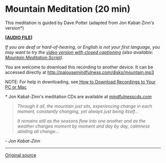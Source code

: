 Mountain Meditation (20 min)
============================

This meditation is guided by Dave Potter (adapted from Jon Kabat-Zinn's version\*)

**[[AUDIO FILE][40]]**

_If you are deaf or hard-of-hearing, or English is not your first language, you
may want to try the [video version with closed captioning][38] (also
available: [Mountain Meditation Script][39])._

You are welcome to download this recording to another device. It can be
accessed directly at <http://palousemindfulness.com/disks/mountain.mp3>

NOTE: For help in downloading, see[ How to Download Recordings to Your PC or Mac][41]

\* Jon Kabat-Zinn's meditation CDs are available at [mindfulnesscds.com][42]

> _Through it all, the mountain just sits, experiencing change in each moment,
constantly changing, yet always just being itself..._
> 
> _It remains still as the seasons flow into one another and as the weather
changes moment by moment and day by day, calmness abiding all change…_
  
\- _Jon Kabat-Zinn_

[1]: http://palousemindfulness.com/art/docbox-translate-flip.jpg
[2]: http://palousemindfulness.com/art/clouds1_middle_570x22.jpg
[3]: http://palousemindfulness.com/art/logo-youtube_22.gif
[4]: http://palousemindfulness.com/art/logo-facebook_22.gif
[5]: http://palousemindfulness.com/art/clouds2_title_950x115.jpg
[6]: ../index.html
[7]: ../testimonials/index.html
[8]: ../graduates.html
[9]: ../resources.html
[10]: ../contact.html
[11]: ../quotes.html
[12]: ../whats-new.html
[13]: ../selfguidedMBSR_ataglance.html
[14]: ../selfguidedMBSR_week0.html
[15]: ../selfguidedMBSR_gettingstarted.html
[16]: ../selfguidedMBSR_manual.html
[17]: ../selfguidedMBSR_week1.html
[18]: ../selfguidedMBSR_week2.html
[19]: ../selfguidedMBSR_week3.html
[20]: ../selfguidedMBSR_week4.html
[21]: ../selfguidedMBSR_week5.html
[22]: ../selfguidedMBSR_week5b.html
[23]: ../selfguidedMBSR_week6.html
[24]: ../selfguidedMBSR_week7.html
[25]: ../selfguidedMBSR_week8.html
[26]: ../selfguidedMBSR_certificate.html
[27]: ../guidedmeditations.html
[28]: bodyscan.html
[29]: sittingmeditation.html
[30]: yoga1.html
[31]: yoga2.html
[32]: soften-soothe-allow.html
[33]: RAIN.html
[34]: mountain.html
[35]: lake.html
[36]: lovingkindness.html
[37]: silent30min.html
[38]: https://www.youtube.com/watch?v=9SwnJ6kqpa0&amp;index=6&amp;list=PLbiVpU59JkVaFMGi0A8Im_hfSh-SWsFwg
[39]: /docs/mountain_meditation.pdf
[40]: /disks/mountain.mp3
[41]: http://palousemindfulness.com/meditations/downloading.html
[42]: http://www.mindfulnesscds.com/
  
-----

[Original source](http://palousemindfulness.com/meditations/mountain.html "Permalink to Mountain Meditation")
